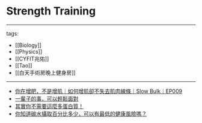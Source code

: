 # Strength Training

---
tags:
  - [[Biology]]
  - [[Physics]]
  - [[CYFIT兆佑]]
  - [[Tao]]
  - [[白天手術房晚上健身房]]
---


* [你在增肥，不是增肌｜如何增肌卻不失去肌肉線條｜Slow Bulk｜EP009](https://www.youtube.com/watch?v=SkUBFMTu6b4)
* [一輩子的事，可以輕鬆面對](https://www.youtube.com/watch?v=6aPiiplJd5k)
* [其實你不需要這麼多蛋白質！](https://www.youtube.com/watch?v=6cyWwGoLLok)
* [你知道碳水攝取百分比多少，可以有最低的健康風險嗎？](https://youtu.be/xqAo_9ZIhOY)